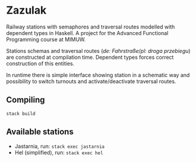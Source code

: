 # Zazulak

Railway stations with semaphores and traversal routes modelled with dependent types in Haskell. A project for the Advanced Functional Programming course at MIMUW.

Stations schemas and traversal routes (*de: Fahrstraße*/*pl: droga przebiegu*) are constructed at compilation time. Dependent types forces correct construction of this entities.

In runtime there is simple interface showing station in a schematic way and possibility to switch turnouts and activate/deactivate traversal routes.

## Compiling

```
stack build
```

## Available stations

* Jastarnia, run: `stack exec jastarnia`
* Hel (simplified), run: `stack exec hel`